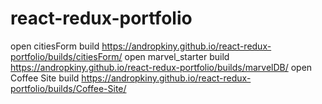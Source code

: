 # react-redux-portfolio
open citiesForm build https://andropkiny.github.io/react-redux-portfolio/builds/citiesForm/
open marvel_starter build https://andropkiny.github.io/react-redux-portfolio/builds/marvelDB/
open Coffee Site build https://andropkiny.github.io/react-redux-portfolio/builds/Coffee-Site/
